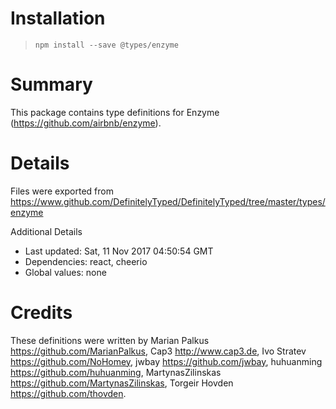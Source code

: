 # Installation
> `npm install --save @types/enzyme`

# Summary
This package contains type definitions for Enzyme (https://github.com/airbnb/enzyme).

# Details
Files were exported from https://www.github.com/DefinitelyTyped/DefinitelyTyped/tree/master/types/enzyme

Additional Details
 * Last updated: Sat, 11 Nov 2017 04:50:54 GMT
 * Dependencies: react, cheerio
 * Global values: none

# Credits
These definitions were written by Marian Palkus <https://github.com/MarianPalkus>, Cap3 <http://www.cap3.de>, Ivo Stratev <https://github.com/NoHomey>, jwbay <https://github.com/jwbay>, huhuanming <https://github.com/huhuanming>, MartynasZilinskas <https://github.com/MartynasZilinskas>, Torgeir Hovden <https://github.com/thovden>.

